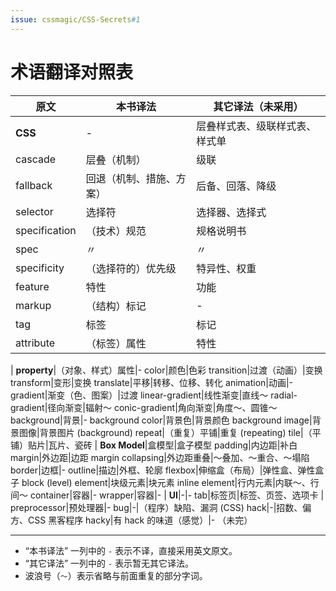 ```yaml
---
issue: cssmagic/CSS-Secrets#1
---
```


# 术语翻译对照表

原文|本书译法|其它译法（未采用）
---|---|---
**CSS**|-|层叠样式表、级联样式表、样式单
cascade|层叠（机制）|级联
fallback|回退（机制、措施、方案）|后备、回落、降级
selector|选择符|选择器、选择式
specification|（技术）规范|规格说明书
spec|〃|〃
specificity|（选择符的）优先级|特异性、权重
feature|特性|功能
markup|（结构）标记|-
tag|标签|标记
attribute|（标签）属性|特性
|
**property**|（对象、样式）属性|-
color|颜色|色彩
transition|过渡（动画）|变换
transform|变形|变换
translate|平移|转移、位移、转化
animation|动画|-
gradient|渐变（色、图案）|过渡
linear-gradient|线性渐变|直线～
radial-gradient|径向渐变|辐射～
conic-gradient|角向渐变|角度～、圆锥～
background|背景|-
background color|背景色|背景颜色
background image|背景图像|背景图片
(background) repeat|（重复）平铺|重复
(repeating) tile|（平铺）贴片|瓦片、瓷砖
|
**Box Model**|盒模型|盒子模型
padding|内边距|补白
margin|外边距|边距
margin collapsing|外边距重叠|～叠加、～重合、～塌陷
border|边框|-
outline|描边|外框、轮廓
flexbox|伸缩盒（布局）|弹性盒、弹性盒子
block (level) element|块级元素|块元素
inline element|行内元素|内联～、行间～
container|容器|-
wrapper|容器|-
|
**UI**|-|-
tab|标签页|标签、页签、选项卡
|
preprocessor|预处理器|-
bug|-|（程序）缺陷、漏洞
(CSS) hack|-|招数、偏方、CSS 黑客程序
hacky|有 hack 的味道（感觉）|-
（未完）

***

* “本书译法” 一列中的 `-` 表示不译，直接采用英文原文。
* “其它译法” 一列中的 `-` 表示暂无其它译法。
* 波浪号（`～`）表示省略与前面重复的部分字词。
